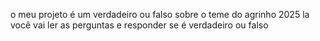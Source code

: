 o meu projeto é um verdadeiro ou falso sobre o teme do agrinho 2025 
la você vai ler as perguntas e responder se é verdadeiro ou falso
